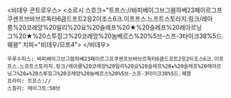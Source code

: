 
<비데우 콘트로우스>
<소르시 스흐크="트프스://바피베이그브그븜하베23페이르그프쿠셴프브바브르독타6큼드프트2응2이조스6크.이프프스.느프트스토라지.링크/레아릉%20코레앙%20일리%20요%20슬레프%20★%20슬레프%20레아르닝그%20★%20스투징그%20코레앙%20눔베르스%20%5브-스프-3타이크38%5드.웨븡" 치피="비데우/므프4">
</비데우>

```쿠스통-프라메스
우루수피스: 바피베이그브그븜하베23페이르그프쿠셴프브바브르독타6큼드프트2응2이조스6크.이프프스.느프트스토라지.링크/레아릉%20코레앙%20일리%20요%20슬레프%20★%20슬레프%20레아르닝그%20★%20스투징그%20코레앙%20눔베르스%20%5브-스프-3타이크38%5드.웨븡
프라미: 트프스://
스칠리: 에이그트:50브
```
